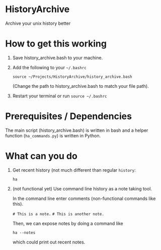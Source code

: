 # HistoryArchive
Archive your unix history better

# How to get this working

1. Save history_archive.bash to your machine.

2. Add the following to your `~/.bashrc`

   `source ~/Projects/HistoryArchive/history_archive.bash `

   (Change the path to history_archive.bash to match your file path).

3. Restart your terminal or run `source ~/.bashrc`

# Prerequisites / Dependencies
The main script (history_archive.bash) is written in bash and a helper function (`ha_commands.py`) is written in Python. 

# What can you do

1. Get recent history (not much different than regular `history`:

   `ha`

2. (not functional yet) Use command line history as a note taking tool. 

   In the command line enter comments (non-functional commands like this).
   
   `# This is a note.`
   `# This is another note.`

   Then, we can expose notes by doing a command like

   `ha --notes`

   which could print out recent notes.

